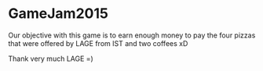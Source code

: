 # GameJam2015

Our objective with this game is to earn enough money to pay the four pizzas that were offered by LAGE from IST and two coffees xD

Thank very much LAGE =)
